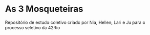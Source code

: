 # As 3 Mosqueteiras
Repositório de estudo coletivo criado por Nia, Hellen, Lari e Ju para o processo seletivo da 42Rio
